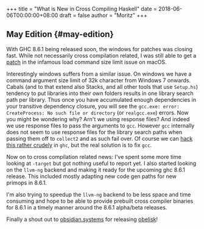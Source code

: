 +++
title = "What is New in Cross Compiling Haskell"
date = 2018-06-06T00:00:00+08:00
draft = false
author = "Moritz"
+++

## May Edition {#may-edition}

With GHC 8.6.1 being released soon, the windows for patches was closing
fast. While not necessarily cross compilation related, I was still able
to get a [patch](https://phabricator.haskell.org/D4714) in the
infamous load command size limit issue on macOS.

Interestingly windows suffers from a similar issue. On windows we have a
command argument size limit of 32k character from Windows 7 onwards.
Cabals (and to that extend also Stacks, and all other tools that use
`Setup.hs`) tendency to put libraries into their own folders results in
one library search path per library. Thus once you have accumulated
enough dependencies in your transitive dependency closure, you will see
the `gcc.exe: error: CreateProcess: No such file or directory` (or
`realgcc.exe`) errors. Now you might be wondering why? Arn't we using
response files? And indeed we use response files to pass the arguments
to `gcc`. However `gcc` internally does not seem to use response files
for the library search paths when passing them off to `collect2` and as
such fail over. Of course we can
[hack this rather crudely](https://phabricator.haskell.org/D4762) in
`ghc`, but the real solution is to fix `gcc`.

Now on to cross compilation related news: I've spent some more time
looking at `-target` but got nothing useful to report yet. I also
started looking on the `llvm-ng` backend and making it ready for the
upcoming ghc 8.6.1 release. This included mostly adapting new code gen
paths for new primops in 8.6.1.

I'm also trying to speedup the `llvm-ng` backend to be less space and
time consuming and hope to be able to provide prebuilt cross compiler
binaries for 8.6.1 in a timely manner around the 8.6.1 alpha/beta
releases.

Finally a shout out to [obsidian.systems](https://obsidian.systems/)
for releasing [obelisk](https://github.com/obsidiansystems/obelisk)!